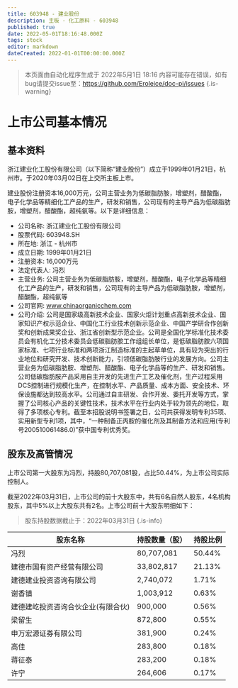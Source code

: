 ```yaml
---
title: 603948 - 建业股份
description: 主板 - 化工原料 - 603948
published: true
date: 2022-05-01T18:16:48.000Z
tags: stock
editor: markdown
dateCreated: 2022-01-01T00:00:00.000Z
---
```


> 本页面由自动化程序生成于 2022年5月1日 18:16
> 内容可能存在错误，如有bug请提交issue至：https://github.com/Eroleice/doc-pi/issues
{.is-warning}

# 上市公司基本情况

## 基本资料

浙江建业化工股份有限公司（以下简称“建业股份”）成立于1999年01月21日，杭州市。于2020年03月02日在上交所主板上市。

建业股份注册资本16,000万元，公司主营业务为低碳脂肪胺，增塑剂，醋酸酯，电子化学品等精细化工产品的生产，研发和销售，公司现有的主导产品为低碳脂肪胺，增塑剂，醋酸酯，超纯氨等。以下是详细信息：

- 公司名称: 浙江建业化工股份有限公司
- 股票代码: 603948.SH
- 所在地: 浙江 - 杭州市
- 成立日期: 1999年01月21日
- 注册资本: 16,000万元
- 法定代表人: 冯烈
- 主营业务: 公司主营业务为低碳脂肪胺，增塑剂，醋酸酯，电子化学品等精细化工产品的生产，研发和销售，公司现有的主导产品为低碳脂肪胺，增塑剂，醋酸酯，超纯氨等
- 公司官网: www.chinaorganicchem.com
- 公司介绍: 公司是国家级高新技术企业、国家火炬计划重点高新技术企业、国家知识产权示范企业、中国化工行业技术创新示范企业、中国产学研合作创新奖和创新成果奖企业、浙江省创新型示范企业。公司是全国化学标准化技术委员会有机化工分技术委员会低碳脂肪胺工作组组长单位，是低碳脂肪胺六项国家标准、七项行业标准和两项浙江制造标准的主起草单位，具有较为突出的行业地位和研究开发、技术创新能力，引领低碳脂肪胺行业的发展方向。公司主营业务为低碳脂肪胺、增塑剂、醋酸酯、电子化学品等的生产、研发和销售。公司低碳脂肪胺产品采用自主开发的先进生产工艺及催化剂，生产过程采用DCS控制进行规模化生产，在控制水平、产品质量、成本方面、安全技术、环保设施都达到较高水平。公司通过自主研发、合作开发、委托开发等方式，掌握了公司核心产品的关键性技术，技术水平在行业内处于较为领先的地位，取得了多项核心专利。截至本招股说明书签署之日，公司共获得发明专利35项、实用新型专利1项，其中，“一种制备正丙胺的催化剂及其制备方法和应用(专利号200510061486.0)”获中国专利优秀奖。


## 股东及高管情况

上市公司第一大股东为冯烈，持股80,707,081股，占比50.44%，为上市公司实际控制人。

截至2022年03月31日，上市公司的前十大股东中，共有6名自然人股东，4名机构股东，其中5%以上大股东共有2名。上市公司前十大股东明细如下：

> 股东持股数据截止于：2022年03月31日
{.is-info}

| 股东名称 | 持股数量（股） | 持股比例 |
| --- | --- | --- |
| 冯烈 | 80,707,081 | 50.44% |
| 建德市国有资产经营有限公司 | 33,802,817 | 21.13% |
| 建德建业投资咨询有限公司 | 2,740,072 | 1.71% |
| 谢香镇 | 1,003,912 | 0.63% |
| 建德建屹投资咨询合伙企业(有限合伙) | 900,000 | 0.56% |
| 梁留生 | 872,800 | 0.55% |
| 申万宏源证券有限公司 | 381,900 | 0.24% |
| 高佳 | 283,800 | 0.18% |
| 蒋征泰 | 283,200 | 0.18% |
| 许宁 | 264,606 | 0.17% |




